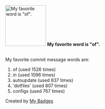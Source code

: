 <img src="https://my-badges.github.io/my-badges/favorite-word.png" alt="My favorite word is &quot;of&quot;." title="My favorite word is &quot;of&quot;." width="128">
<strong>My favorite word is &quot;of&quot;.</strong>
<br><br>

My favorite commit message words are:

1. of (used 1526 times)
2. in (used 1096 times)
3. autoupdate (used 837 times)
4. 'dotfiles' (used 807 times)
5. configs (used 767 times)


Created by <a href="https://github.com/my-badges/my-badges">My Badges</a>